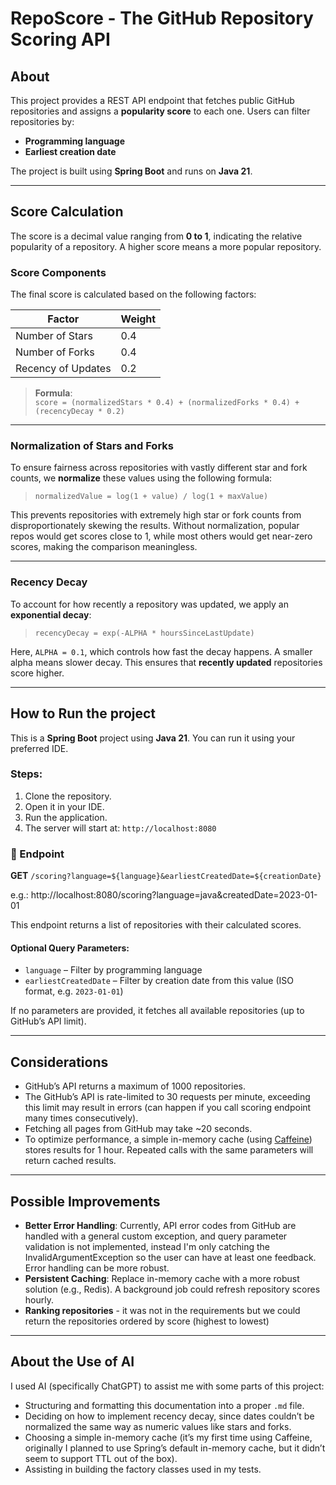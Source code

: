 # RepoScore - The GitHub Repository Scoring API

## About

This project provides a REST API endpoint that fetches public GitHub repositories and assigns a **popularity score** to each one. Users can filter repositories by:

- **Programming language**
- **Earliest creation date**

The project is built using **Spring Boot** and runs on **Java 21**.

---

## Score Calculation

The score is a decimal value ranging from **0 to 1**, indicating the relative popularity of a repository. A higher score means a more popular repository.

### Score Components

The final score is calculated based on the following factors:

| Factor             | Weight |
|--------------------|--------|
| Number of Stars    | 0.4    |
| Number of Forks   | 0.4    |
| Recency of Updates | 0.2    |

> **Formula**:  
> `score = (normalizedStars * 0.4) + (normalizedForks * 0.4) + (recencyDecay * 0.2)`

---

### Normalization of Stars and Forks

To ensure fairness across repositories with vastly different star and fork counts, we **normalize** these values using the following formula:

> `normalizedValue = log(1 + value) / log(1 + maxValue)`


This prevents repositories with extremely high star or fork counts from disproportionately skewing the results. 
Without normalization, popular repos would get scores close to 1, while most others would get near-zero scores, making the comparison meaningless.

---

### Recency Decay

To account for how recently a repository was updated, we apply an **exponential decay**:

> `recencyDecay = exp(-ALPHA * hoursSinceLastUpdate)`


Here, `ALPHA = 0.1`, which controls how fast the decay happens. A smaller alpha means slower decay. 
This ensures that **recently updated** repositories score higher.

---

## How to Run the project

This is a **Spring Boot** project using **Java 21**. You can run it using your preferred IDE.

### Steps:

1. Clone the repository.
2. Open it in your IDE.
3. Run the application.
4. The server will start at: `http://localhost:8080`

### 🔗 Endpoint

**GET** `/scoring?language=${language}&earliestCreatedDate=${creationDate}`

e.g.: http://localhost:8080/scoring?language=java&createdDate=2023-01-01

This endpoint returns a list of repositories with their calculated scores.

#### Optional Query Parameters:

- `language` – Filter by programming language
- `earliestCreatedDate` – Filter by creation date from this value (ISO format, e.g. `2023-01-01`)

If no parameters are provided, it fetches all available repositories (up to GitHub’s API limit).

---

##  Considerations

- GitHub’s API returns a maximum of 1000 repositories.
- The GitHub’s API is rate-limited to 30 requests per minute, exceeding this limit may result in errors (can happen if you call scoring endpoint many times consecutively).
- Fetching all pages from GitHub may take ~20 seconds.
- To optimize performance, a simple in-memory cache (using [Caffeine](https://github.com/ben-manes/caffeine)) stores results for 1 hour. Repeated calls with the same parameters will return cached results.

---

## Possible Improvements

- **Better Error Handling**: Currently, API error codes from GitHub are handled with a general custom exception, and query parameter validation is not implemented, 
instead I'm only catching the InvalidArgumentException so the user can have at least one feedback. Error handling can be more robust.
- **Persistent Caching**: Replace in-memory cache with a more robust solution (e.g., Redis). A background job could refresh repository scores hourly.
- **Ranking repositories** - it was not in the requirements but we could return the repositories ordered by score (highest to lowest)
---

## About the Use of AI

I used AI (specifically ChatGPT) to assist me with some parts of this project:

- Structuring and formatting this documentation into a proper `.md` file.
- Deciding on how to implement recency decay, since dates couldn’t be normalized the same way as numeric values like stars and forks.
- Choosing a simple in-memory cache (it’s my first time using Caffeine, originally I planned to use Spring’s default in-memory cache, but it didn’t seem to support TTL out of the box).
- Assisting in building the factory classes used in my tests.